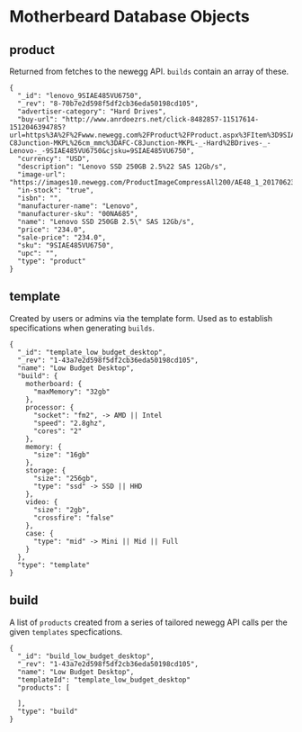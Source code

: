 # Motherbeard Database Objects

## product
Returned from fetches to the newegg API. `builds` contain an array of these.

```
{
  "_id": "lenovo_9SIAE485VU6750",
  "_rev": "8-70b7e2d598f5df2cb36eda50198cd105",
  "advertiser-category": "Hard Drives",
  "buy-url": "http://www.anrdoezrs.net/click-8482857-11517614-1512046394785?url=https%3A%2F%2Fwww.newegg.com%2FProduct%2FProduct.aspx%3FItem%3D9SIAE485VU6750%26nm_mc%3DAFC-C8Junction-MKPL%26cm_mmc%3DAFC-C8Junction-MKPL-_-Hard%2BDrives-_-Lenovo-_-9SIAE485VU6750&cjsku=9SIAE485VU6750",
  "currency": "USD",
  "description": "Lenovo SSD 250GB 2.5%22 SAS 12Gb/s",
  "image-url": "https://images10.newegg.com/ProductImageCompressAll200/AE48_1_20170623529669774.jpg",
  "in-stock": "true",
  "isbn": "",
  "manufacturer-name": "Lenovo",
  "manufacturer-sku": "00NA685",
  "name": "Lenovo SSD 250GB 2.5\" SAS 12Gb/s",
  "price": "234.0",
  "sale-price": "234.0",
  "sku": "9SIAE485VU6750",
  "upc": "",
  "type": "product"
}
```

## template
Created by users or admins via the template form. Used as to establish specifications when generating `builds`.

```
{
  "_id": "template_low_budget_desktop",
  "_rev": "1-43a7e2d598f5df2cb36eda50198cd105",
  "name": "Low Budget Desktop",
  "build": {
    motherboard: {
      "maxMemory": "32gb"
    },
    processor: {
      "socket": "fm2", -> AMD || Intel
      "speed": "2.8ghz",
      "cores": "2"
    },
    memory: {
      "size": "16gb"
    },
    storage: {
      "size": "256gb",
      "type": "ssd" -> SSD || HHD
    },
    video: {
      "size": "2gb",
      "crossfire": "false"
    },
    case: {
      "type": "mid" -> Mini || Mid || Full
    }
  },
  "type": "template"
}
```

## build
A list of `products` created from a series of tailored newegg API calls per the given `templates` specfications.

```
{
  "_id": "build_low_budget_desktop",
  "_rev": "1-43a7e2d598f5df2cb36eda50198cd105",
  "name": "Low Budget Desktop",
  "templateId": "template_low_budget_desktop"
  "products": [

  ],
  "type": "build"
}
```
